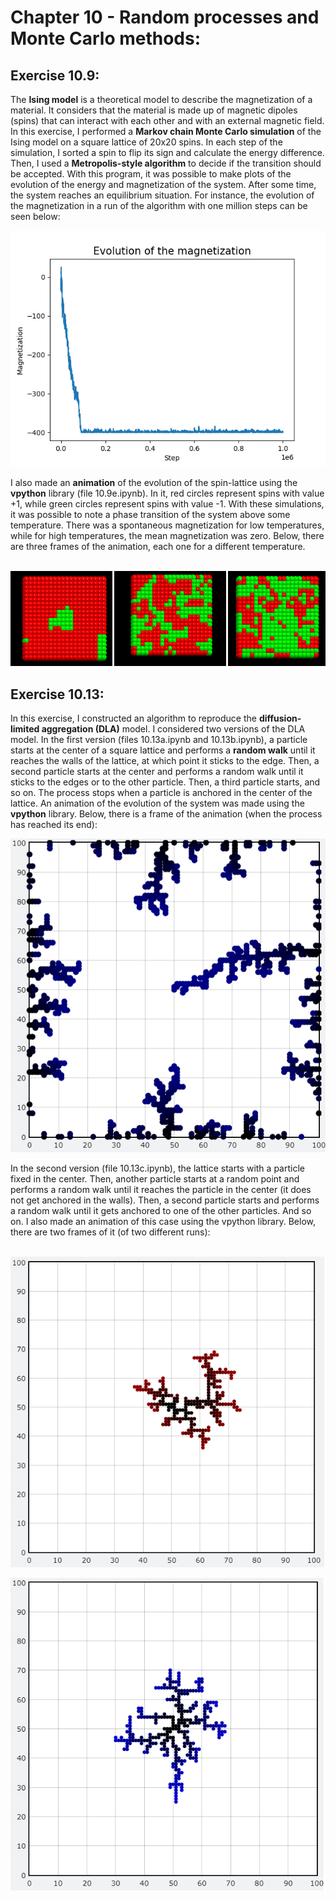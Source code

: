 # Chapter 10 - Random processes and Monte Carlo methods:

## Exercise 10.9:
The <b>Ising model</b> is a theoretical model to describe the magnetization of a material. It considers that the material is made up of magnetic dipoles (spins) that can interact with each other and with an external magnetic field. In this exercise, I performed a <b>Markov chain Monte Carlo simulation</b> of the Ising model on a square lattice of 20x20 spins. In each step of the simulation, I sorted a spin to flip its sign and calculate the energy difference. Then, I used a <b>Metropolis-style algorithm</b> to decide if the transition should be accepted. With this program, it was possible to make plots of the evolution of the energy and magnetization of the system. After some time, the system reaches an equilibrium situation. For instance, the evolution of the magnetization in a run of the algorithm with one million steps can be seen below:
<p align="center">
  <img src="./../../images/10_9-1.png" />
   </div>
</p>
I also made an <b>animation</b> of the evolution of the spin-lattice using the <b>vpython</b> library (file 10.9e.ipynb). In it, red circles represent spins with value +1, while green circles represent spins with value -1. With these simulations, it was possible to note a phase transition of the system above some temperature. There was a spontaneous magnetization for low temperatures, while for high temperatures, the mean magnetization was zero. Below, there are three frames of the animation, each one for a different temperature.
<br><br>
<p align="center">
  <img src="./../../images/10_9-2.png" />
   </div>
</p>

## Exercise 10.13:
In this exercise, I constructed an algorithm to reproduce the <b>diffusion-limited aggregation (DLA)</b> model. I considered two versions of the DLA model. In the first version (files 10.13a.ipynb and 10.13b.ipynb), a particle starts at the center of a square lattice and performs a <b>random walk</b> until it reaches the walls of the lattice, at which point it sticks to the edge. Then, a second particle starts at the center and performs a random walk until it sticks to the edges or to the other particle. Then, a third particle starts, and so on. The process stops when a particle is anchored in the center of the lattice. An animation of the evolution of the system was made using the <b>vpython</b> library. Below, there is a frame of the animation (when the process has reached its end):
<p align="center">
  <img src="./../../images/10_13-14.png" />
   </div>
</p>
In the second version (file 10.13c.ipynb), the lattice starts with a particle fixed in the center. Then, another particle starts at a random point and performs a random walk until it reaches the particle in the center (it does not get anchored in the walls). Then, a second particle starts and performs a random walk until it gets anchored to one of the other particles. And so on. I also made an animation of this case using the vpython library. Below, there are two frames of it (of two different runs):
<br><br>
<p align="center">
  <img src="./../../images/10_13-15.png" />
   </div>
</p>
<p align="center">
  <img src="./../../images/10_13-16.png" />
   </div>
</p>
